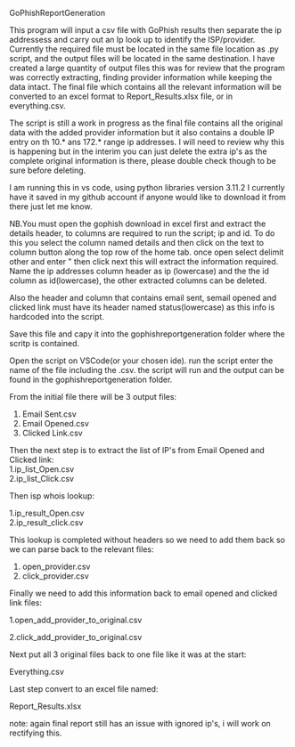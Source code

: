 
GoPhishReportGeneration

This program will input a csv file with GoPhish results then separate the ip addressess and carry out an Ip look up to identify the ISP/provider. Currently the required file must be located in the same file location as .py script, and the output files will be located in the same destination. I have created a large quantity of output files this was for review that the program was correctly extracting, finding provider information while keeping the data intact. The final file which contains all the relevant information will be converted to an excel format to Report_Results.xlsx file, or in everything.csv.

The script is still a work in progress as the final file contains all the original data with the added provider information but it also contains a double IP entry on th 10.* ans 172.* range ip addresses. I will need to review why this is happening but in the interim you can just delete the extra ip's as the complete original information is there, please double check though to be sure before deleting. 

I am running this in vs code, using python libraries version 3.11.2 I currently have it saved in my github account if anyone would like to download it from there just let me know.

NB.You must open the gophish download in excel first and extract the details header, to columns are required to run the script; ip and id. To do this you select the column named details and then click on the text to column button along the top row of the home tab. once open select delimit other and enter " then click next this will extract the information required. Name the ip addresses column header as ip (lowercase) and the the id column as id(lowercase), the other extracted columns can be deleted. 

Also the header and column that contains email sent, semail opened and clicked link must have its header named status(lowercase) as this info is hardcoded into the script.

Save this file and capy it into the gophishreportgeneration folder where the scritp is contained.

Open the script on VSCode(or your chosen ide). run the script enter the name of the file including the <nameoffile>.csv. the script will run and the output can be found in the gophishreportgeneration folder.




From the initial file there will be 3 output files:
1. Email Sent.csv 
2. Email Opened.csv
3. Clicked Link.csv

Then the next step is to extract the list of IP's from Email Opened and Clicked link:   
1.ip_list_Open.csv  
2.ip_list_Click.csv
                                                                                                                                             
Then isp whois lookup: 

1.ip_result_Open.csv  
2.ip_result_click.csv


This lookup is completed without headers so we need to add them back so we can parse back to the relevant files: 
1. open_provider.csv
2. click_provider.csv

                                                                                                                                        
                                                                                                                                      

Finally we need to add this information back to email opened and clicked link files: 

1.open_add_provider_to_original.csv

2.click_add_provider_to_original.csv

Next put all 3 original files back to one file like it was at the start:

Everything.csv


Last step convert to an excel file named: 


Report_Results.xlsx                                                                                   


note: again final report still has an issue with ignored ip's, i will work on rectifying this.

